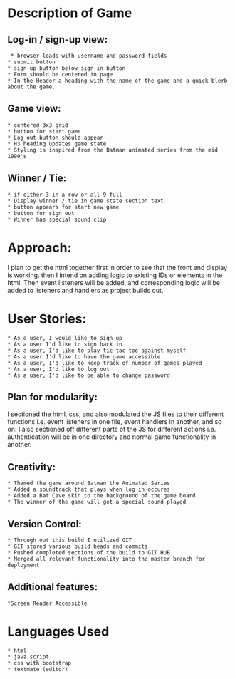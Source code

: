 # Description of Game
## Log-in / sign-up view:

	 * browser loads with username and password fields
	* submit button
	* sign up button below sign in button
	* Form should be centered in page
	* In the Header a heading with the name of the game and a quick blerb about the game.

## Game view:

	* centered 3x3 grid 
	* button for start game
	* Log out button should appear
	* H3 heading updates game state
	* Styling is inspired from the Batman animated series from the mid 1990's
	
## Winner / Tie:

	* if either 3 in a row or all 9 full
	* Display winner / tie in game state section text
	* button appears for start new game
	* button for sign out
	* Winner has special sound clip

# Approach:

I plan to get the html together first in order to see that the front end display is working. then I intend on adding logic to existing IDs or elements in the html. Then event listeners will be added, and corresponding logic will be added to listeners and handlers as project builds out. 

# User Stories:

	* As a user, I would like to sign up
	* As a user I'd like to sign back in
	* As a user, I'd like to play tic-tac-toe against myself 
	* As a user I'd like to have the game accessible
	* As a user, I'd like to keep track of number of games played
	* As a user, I'd like to log out
	* As a user, I'd like to be able to change password

## Plan for modularity:

I sectioned the html, css, and also modulated the JS files to their different functions i.e. event listeners in one file, event handlers in another, and so on. I also sectioned off different parts of the JS for different actions i.e. authentication will be in one directory and normal game functionality in another. 

## Creativity:

	* Themed the game around Batman the Animated Series
	* Added a soundtrack that plays when log in occures
	* Added a Bat Cave skin to the background of the game board
	* The winner of the game will get a special sound played

## Version Control:

	* Through out this build I utilized GIT
	* GIT stored various build heads and commits
	* Pushed completed sections of the build to GIT HUB
	* Merged all relevant functionality into the master branch for deployment

## Additional features:

	*Screen Reader Accessible

# Languages Used

	* html
	* java script
	* css with bootstrap
	* textmate (editor)